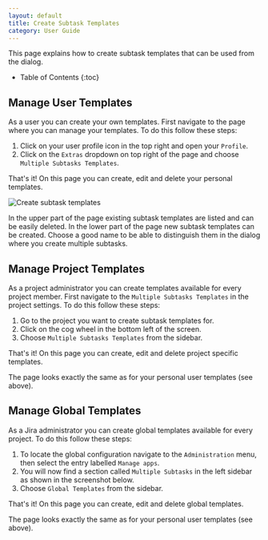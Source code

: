 ```yaml
---
layout: default
title: Create Subtask Templates
category: User Guide
---
```


This page explains how to create subtask templates that can be used from the dialog.

* Table of Contents
{:toc}

## Manage User Templates

As a user you can create your own templates. 
First navigate to the page where you can manage your templates.
To do this follow these steps:

1. Click on your user profile icon in the top right and open your `Profile`.
1. Click on the `Extras` dropdown on top right of the page and choose `Multiple Subtasks Templates`.

That's it!
On this page you can create, edit and delete your personal templates.

![Create subtask templates](/images/create-subtask-templates.png)

In the upper part of the page existing subtask templates are listed and can be easily deleted.
In the lower part of the page new subtask templates can be created.
Choose a good name to be able to distinguish them in the dialog where you create multiple subtasks. 

## Manage Project Templates

As a project administrator you can create templates available for every project member.
First navigate to the `Multiple Subtasks Templates` in the project settings.
To do this follow these steps:

1. Go to the project you want to create subtask templates for.
1. Click on the cog wheel in the bottom left of the screen.
1. Choose `Multiple Subtasks Templates` from the sidebar.

That's it!
On this page you can create, edit and delete project specific templates.

The page looks exactly the same as for your personal user templates (see above).

## Manage Global Templates

As a Jira administrator you can create global templates available for every project.
To do this follow these steps:

1. To locate the global configuration navigate to the `Administration` menu, then select the entry labelled `Manage apps`.
1. You will now find a section called `Multiple Subtasks` in the left sidebar as shown in the screenshot below.
1. Choose `Global Templates` from the sidebar.

That's it!
On this page you can create, edit and delete global templates.

The page looks exactly the same as for your personal user templates (see above).
